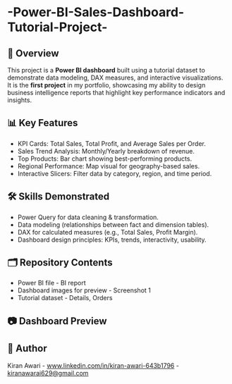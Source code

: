 # -Power-BI-Sales-Dashboard-Tutorial-Project-
## 📌 Overview
This project is a **Power BI dashboard** built using a tutorial dataset to demonstrate data modeling, DAX measures, and interactive visualizations.  
It is the **first project** in my portfolio, showcasing my ability to design business intelligence reports that highlight key performance indicators and insights.

## 📊 Key Features
- KPI Cards: Total Sales, Total Profit, and Average Sales per Order.  
- Sales Trend Analysis: Monthly/Yearly breakdown of revenue.  
- Top Products: Bar chart showing best-performing products.  
- Regional Performance: Map visual for geography-based sales.  
- Interactive Slicers: Filter data by category, region, and time period.  

## 🛠️ Skills Demonstrated
- Power Query for data cleaning & transformation.  
- Data modeling (relationships between fact and dimension tables).  
- DAX for calculated measures (e.g., Total Sales, Profit Margin).  
- Dashboard design principles: KPIs, trends, interactivity, usability.  
## 🗂️ Repository Contents
- Power BI file - BI report  
- Dashboard images for preview - Screenshot 1 
- Tutorial dataset - Details, Orders
## 📷 Dashboard Preview

## 👤 Author
Kiran Awari - www.linkedin.com/in/kiran-awari-643b1796 - kiranawarai629@gmail.com
